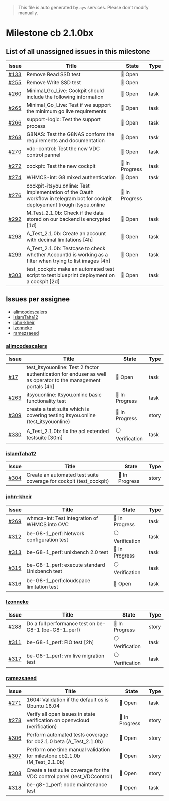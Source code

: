 > This file is auto generated by `ays` services. Please don't modify manually.

# Milestone cb 2.1.0bx

## List of all unassigned issues in this milestone

|Issue|Title|State|Type|
|-----|-----|-----|---|
|[#133](https://github.com/gig-projects/org_quality/issues/133)|Remove Read SSD test|:red_circle: Open||
|[#255](https://github.com/gig-projects/org_quality/issues/255)|Remove Write SSD test|:red_circle: Open||
|[#260](https://github.com/gig-projects/org_quality/issues/260)|Minimal_Go_Live: Cockpit should include the following information|:red_circle: Open|task|
|[#265](https://github.com/gig-projects/org_quality/issues/265)|Minimal_Go_Live: Test if we support the minimum go live requirements|:red_circle: Open|task|
|[#266](https://github.com/gig-projects/org_quality/issues/266)|support-logic: Test the support process|:red_circle: Open|task|
|[#268](https://github.com/gig-projects/org_quality/issues/268)|G8NAS: Test the G8NAS conform the requirements and documentation|:red_circle: Open|task|
|[#270](https://github.com/gig-projects/org_quality/issues/270)|vdc-control: Test the new VDC control pannel|:red_circle: Open|task|
|[#272](https://github.com/gig-projects/org_quality/issues/272)|cockpit: Test the new cockpit|:large_blue_circle: In Progress|task|
|[#274](https://github.com/gig-projects/org_quality/issues/274)|WHMCS-int: G8 mixed authentication|:red_circle: Open|task|
|[#276](https://github.com/gig-projects/org_quality/issues/276)|cockpit-itsyou.online: Test Implementation of the Oauth workflow in telegram bot for cockpit deployement trough itsyou.online|:large_blue_circle: In Progress||
|[#292](https://github.com/gig-projects/org_quality/issues/292)|M_Test_2.1.0b: Check if the data stored on our backend is encrypted [1d]|:red_circle: Open|task|
|[#298](https://github.com/gig-projects/org_quality/issues/298)|A_Test_2.1.0b: Create an account with decimal limitations [4h]|:red_circle: Open|task|
|[#299](https://github.com/gig-projects/org_quality/issues/299)|A_Test_2.1.0b: Testcase to check whether AccountId is  working as a filter when trying to list images [4h]|:red_circle: Open|task|
|[#303](https://github.com/gig-projects/org_quality/issues/303)|test_cockpit: make an automated test script to test blueprint deployment on a cockpit [2d]|:red_circle: Open|task|


## Issues per assignee
- [alimcodescalers](#alimcodescalers)
- [islamTaha12](#islamtaha12)
- [john-kheir](#john-kheir)
- [lzonneke](#lzonneke)
- [ramezsaeed](#ramezsaeed)



### [alimcodescalers](https://github.com/alimcodescalers)

|Issue|Title|State|Type|
|-----|-----|-----|----|
|[#17](https://github.com/gig-projects/org_quality/issues/17)|test_itsyouonline: Test 2 factor authentication for enduser as well as operator to the management portals [4h]|:red_circle: Open|task|
|[#263](https://github.com/gig-projects/org_quality/issues/263)|itsyouonline: Itsyou.online basic functionality test|:large_blue_circle: In Progress|task|
|[#309](https://github.com/gig-projects/org_quality/issues/309)|create a test suite which is covering testing itsyou.online (test_itsyouonline)|:large_blue_circle: In Progress|story|
|[#330](https://github.com/gig-projects/org_quality/issues/330)|A_Test_2.1.0b: fix the acl extended testsuite [30m]|:white_circle: Verification|task|


### [islamTaha12](https://github.com/islamTaha12)

|Issue|Title|State|Type|
|-----|-----|-----|----|
|[#304](https://github.com/gig-projects/org_quality/issues/304)|Create an automated test suite coverage for cockpit (test_cockpit)|:large_blue_circle: In Progress|story|


### [john-kheir](https://github.com/john-kheir)

|Issue|Title|State|Type|
|-----|-----|-----|----|
|[#269](https://github.com/gig-projects/org_quality/issues/269)|whmcs-int: Test integration of WHMCS into OVC|:large_blue_circle: In Progress|task|
|[#312](https://github.com/gig-projects/org_quality/issues/312)|be-G8-1_perf: Network configuration test|:white_circle: Verification|task|
|[#313](https://github.com/gig-projects/org_quality/issues/313)|be-G8-1_perf: unixbench 2.0 test|:large_blue_circle: In Progress|task|
|[#315](https://github.com/gig-projects/org_quality/issues/315)|be-G8-1_perf: execute standard Unixbench test|:white_circle: Verification|task|
|[#316](https://github.com/gig-projects/org_quality/issues/316)|be-G8-1_perf:cloudspace limitation test|:red_circle: Open|task|


### [lzonneke](https://github.com/lzonneke)

|Issue|Title|State|Type|
|-----|-----|-----|----|
|[#288](https://github.com/gig-projects/org_quality/issues/288)|Do a full performance test on be-G8-1 (be-G8-1_perf)|:large_blue_circle: In Progress|story|
|[#311](https://github.com/gig-projects/org_quality/issues/311)|be-G8-1_perf: FIO test [2h]|:white_circle: Verification|task|
|[#317](https://github.com/gig-projects/org_quality/issues/317)|be-G8-1_perf: vm live migration test|:white_circle: Verification|task|


### [ramezsaeed](https://github.com/ramezsaeed)

|Issue|Title|State|Type|
|-----|-----|-----|----|
|[#271](https://github.com/gig-projects/org_quality/issues/271)|1604: Validation if the default os is Ubuntu 16.04|:red_circle: Open|task|
|[#278](https://github.com/gig-projects/org_quality/issues/278)|Verify all open issues in state verification on openvcloud (verification)|:large_blue_circle: In Progress|story|
|[#306](https://github.com/gig-projects/org_quality/issues/306)|Perform automated tests coverage for cb2.1.0 beta (A_Test_2.1.0b)|:red_circle: Open|story|
|[#307](https://github.com/gig-projects/org_quality/issues/307)|Perform one time manual validation for milestone cb2.1.0b (M_Test_2.1.0b)|:red_circle: Open|story|
|[#308](https://github.com/gig-projects/org_quality/issues/308)|Create a test suite coverage for the VDC control panel (test_VDCcontrol)|:red_circle: Open|story|
|[#318](https://github.com/gig-projects/org_quality/issues/318)|be-g8-1_perf: node maintenance test|:red_circle: Open|task|

